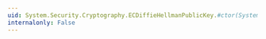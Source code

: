 ```yaml
---
uid: System.Security.Cryptography.ECDiffieHellmanPublicKey.#ctor(System.Byte[])
internalonly: False
---
```

